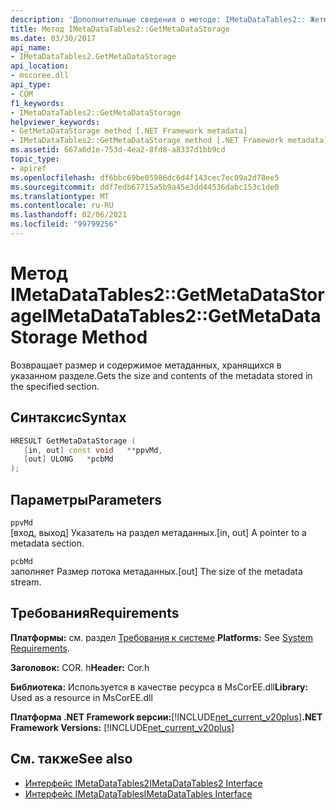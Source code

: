 ```yaml
---
description: 'Дополнительные сведения о методе: IMetaDataTables2:: Жетметадатастораже'
title: Метод IMetaDataTables2::GetMetaDataStorage
ms.date: 03/30/2017
api_name:
- IMetaDataTables2.GetMetaDataStorage
api_location:
- mscoree.dll
api_type:
- COM
f1_keywords:
- IMetaDataTables2::GetMetaDataStorage
helpviewer_keywords:
- GetMetaDataStorage method [.NET Framework metadata]
- IMetaDataTables2::GetMetaDataStorage method [.NET Framework metadata]
ms.assetid: 667a6d1e-753d-4ea2-8fd8-a8337d1bb9cd
topic_type:
- apiref
ms.openlocfilehash: df6bbc69be05986dc6d4f143cec7ec09a2d78ee5
ms.sourcegitcommit: ddf7edb67715a5b9a45e3dd44536dabc153c1de0
ms.translationtype: MT
ms.contentlocale: ru-RU
ms.lasthandoff: 02/06/2021
ms.locfileid: "99799256"
---
```

# <a name="imetadatatables2getmetadatastorage-method"></a><span data-ttu-id="a0171-103">Метод IMetaDataTables2::GetMetaDataStorage</span><span class="sxs-lookup"><span data-stu-id="a0171-103">IMetaDataTables2::GetMetaDataStorage Method</span></span>

<span data-ttu-id="a0171-104">Возвращает размер и содержимое метаданных, хранящихся в указанном разделе.</span><span class="sxs-lookup"><span data-stu-id="a0171-104">Gets the size and contents of the metadata stored in the specified section.</span></span>  
  
## <a name="syntax"></a><span data-ttu-id="a0171-105">Синтаксис</span><span class="sxs-lookup"><span data-stu-id="a0171-105">Syntax</span></span>  
  
```cpp  
HRESULT GetMetaDataStorage (  
   [in, out] const void   **ppvMd,  
   [out] ULONG   *pcbMd  
);  
```  
  
## <a name="parameters"></a><span data-ttu-id="a0171-106">Параметры</span><span class="sxs-lookup"><span data-stu-id="a0171-106">Parameters</span></span>  

 `ppvMd`  
 <span data-ttu-id="a0171-107">[вход, выход] Указатель на раздел метаданных.</span><span class="sxs-lookup"><span data-stu-id="a0171-107">[in, out] A pointer to a metadata section.</span></span>  
  
 `pcbMd`  
 <span data-ttu-id="a0171-108">заполняет Размер потока метаданных.</span><span class="sxs-lookup"><span data-stu-id="a0171-108">[out] The size of the metadata stream.</span></span>  
  
## <a name="requirements"></a><span data-ttu-id="a0171-109">Требования</span><span class="sxs-lookup"><span data-stu-id="a0171-109">Requirements</span></span>  

 <span data-ttu-id="a0171-110">**Платформы:** см. раздел [Требования к системе](../../get-started/system-requirements.md).</span><span class="sxs-lookup"><span data-stu-id="a0171-110">**Platforms:** See [System Requirements](../../get-started/system-requirements.md).</span></span>  
  
 <span data-ttu-id="a0171-111">**Заголовок:** COR. h</span><span class="sxs-lookup"><span data-stu-id="a0171-111">**Header:** Cor.h</span></span>  
  
 <span data-ttu-id="a0171-112">**Библиотека:** Используется в качестве ресурса в MsCorEE.dll</span><span class="sxs-lookup"><span data-stu-id="a0171-112">**Library:** Used as a resource in MsCorEE.dll</span></span>  
  
 <span data-ttu-id="a0171-113">**Платформа .NET Framework версии:**[!INCLUDE[net_current_v20plus](../../../../includes/net-current-v20plus-md.md)]</span><span class="sxs-lookup"><span data-stu-id="a0171-113">**.NET Framework Versions:** [!INCLUDE[net_current_v20plus](../../../../includes/net-current-v20plus-md.md)]</span></span>  
  
## <a name="see-also"></a><span data-ttu-id="a0171-114">См. также</span><span class="sxs-lookup"><span data-stu-id="a0171-114">See also</span></span>

- [<span data-ttu-id="a0171-115">Интерфейс IMetaDataTables2</span><span class="sxs-lookup"><span data-stu-id="a0171-115">IMetaDataTables2 Interface</span></span>](imetadatatables2-interface.md)
- [<span data-ttu-id="a0171-116">Интерфейс IMetaDataTables</span><span class="sxs-lookup"><span data-stu-id="a0171-116">IMetaDataTables Interface</span></span>](imetadatatables-interface.md)
